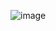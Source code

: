 ![image](https://github.com/gisele-reis/Bertoti/assets/111552213/6753923d-2537-4245-b0d0-aaf54f68382b)
